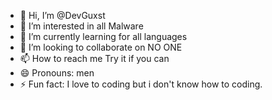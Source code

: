 - 👋 Hi, I’m @DevGuxst
- 👀 I’m interested in all Malware
- 🌱 I’m currently learning for all languages
- 💞️ I’m looking to collaborate on NO ONE
- 📫 How to reach me Try it if you can
- 😄 Pronouns: men
- ⚡ Fun fact: I love to coding but i don't know how to coding.

<!---
DevGuxst/DevGuxst is a ✨ special ✨ repository because its `README.md` (this file) appears on your GitHub profile.
You can click the Preview link to take a look at your changes.
--->
